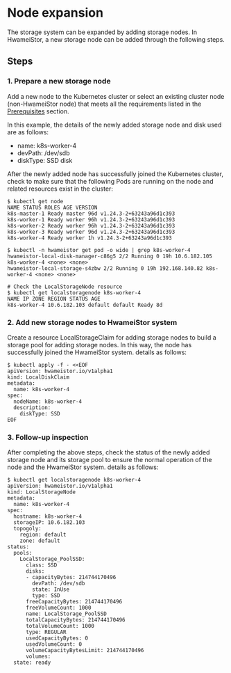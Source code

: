 # Node expansion

The storage system can be expanded by adding storage nodes. In HwameiStor, a new storage node can be added through the following steps.

## Steps

### 1. Prepare a new storage node

Add a new node to the Kubernetes cluster or select an existing cluster node (non-HwameiStor node)
that meets all the requirements listed in the [Prerequisites](../install/prereq.md) section.

In this example, the details of the newly added storage node and disk used are as follows:

- name: k8s-worker-4
- devPath: /dev/sdb
- diskType: SSD disk

After the newly added node has successfully joined the Kubernetes cluster, check to make sure that the following Pods are running on the node and related resources exist in the cluster:

```console
$ kubectl get node
NAME STATUS ROLES AGE VERSION
k8s-master-1 Ready master 96d v1.24.3-2+63243a96d1c393
k8s-worker-1 Ready worker 96h v1.24.3-2+63243a96d1c393
k8s-worker-2 Ready worker 96h v1.24.3-2+63243a96d1c393
k8s-worker-3 Ready worker 96d v1.24.3-2+63243a96d1c393
k8s-worker-4 Ready worker 1h v1.24.3-2+63243a96d1c393

$ kubectl -n hwameistor get pod -o wide | grep k8s-worker-4
hwameistor-local-disk-manager-c86g5 2/2 Running 0 19h 10.6.182.105 k8s-worker-4 <none> <none>
hwameistor-local-storage-s4zbw 2/2 Running 0 19h 192.168.140.82 k8s-worker-4 <none> <none>

# Check the LocalStorageNode resource
$ kubectl get localstoragenode k8s-worker-4
NAME IP ZONE REGION STATUS AGE
k8s-worker-4 10.6.182.103 default default Ready 8d
```

### 2. Add new storage nodes to HwameiStor system

Create a resource LocalStorageClaim for adding storage nodes to build a storage pool for adding storage nodes. In this way, the node has successfully joined the HwameiStor system. details as follows:

```console
$ kubectl apply -f - <<EOF
apiVersion: hwameistor.io/v1alpha1
kind: LocalDiskClaim
metadata:
  name: k8s-worker-4
spec:
  nodeName: k8s-worker-4
  description:
    diskType: SSD
EOF
```

### 3. Follow-up inspection

After completing the above steps, check the status of the newly added storage node and its storage pool to ensure the normal operation of the node and the HwameiStor system. details as follows:

```console
$ kubectl get localstoragenode k8s-worker-4
apiVersion: hwameistor.io/v1alpha1
kind: LocalStorageNode
metadata:
  name: k8s-worker-4
spec:
  hostname: k8s-worker-4
  storageIP: 10.6.182.103
  topogoly:
    region: default
    zone: default
status:
  pools:
    LocalStorage_PoolSSD:
      class: SSD
      disks:
      - capacityBytes: 214744170496
        devPath: /dev/sdb
        state: InUse
        type: SSD
      freeCapacityBytes: 214744170496
      freeVolumeCount: 1000
      name: LocalStorage_PoolSSD
      totalCapacityBytes: 214744170496
      totalVolumeCount: 1000
      type: REGULAR
      usedCapacityBytes: 0
      usedVolumeCount: 0
      volumeCapacityBytesLimit: 214744170496
      volumes:
  state: ready
```